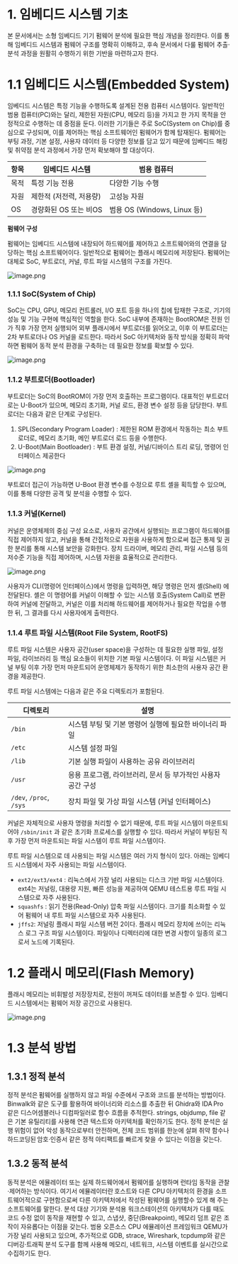 # 1. 임베디드 시스템 기초

본 문서에서는 소형 임베디드 기기 펌웨어 분석에 필요한 핵심 개념을 정리한다. 이를 통해 임베디드 시스템과 펌웨어 구조를 명확히 이해하고, 후속 문서에서 다룰 펌웨어 추출·분석 과정을 원활히 수행하기 위한 기반을 마련하고자 한다. 

# 1.1 임베디드 시스템(Embedded System)

임베디드 시스템은 특정 기능을 수행하도록 설계된 전용 컴퓨터 시스템이다. 일반적인 범용 컴퓨터(PC)와는 달리, 제한된 자원(CPU, 메모리 등)을 가지고 한 가지 목적을 안정적으로 수행하는 데 중점을 둔다. 이러한 기기들은 주로 SoC(System on Chip)를 중심으로 구성되며, 이를 제어하는 핵심 소프트웨어인 펌웨어가 함께 탑재된다. 펌웨어는 부팅 과정, 기본 설정, 사용자 데이터 등 다양한 정보를 담고 있기 때문에 임베디드 해킹 및 취약점 분석 과정에서 가장 먼저 확보해야 할 대상이다.

| 항목 | 임베디드 시스템 | 범용 컴퓨터 |
| --- | --- | --- |
| 목적 | 특정 기능 전용 | 다양한 기능 수행 |
| 자원 | 제한적 (저전력, 저용량) | 고성능 자원 |
| OS | 경량화된 OS 또는 비OS | 범용 OS (Windows, Linux 등) |

**펌웨어 구성**

펌웨어는 임베디드 시스템에 내장되어 하드웨어를 제어하고 소프트웨어와의 연결을 담당하는 핵심 소프트웨어이다. 일반적으로 펌웨어는 플래시 메모리에 저장된다. 펌웨어는 대체로 SoC, 부트로더, 커널, 루트 파일 시스템의 구조를 가진다.

![image.png](img/image.png)

### 1.1.1 SoC(System of Chip)

SoC는 CPU, GPU, 메모리 컨트롤러, I/O 포트 등을 하나의 칩에 탑재한 구조로, 기기의 성능 및 기능 구현에 핵심적인 역할을 한다. SoC 내부에 존재하는 BootROM은 전원 인가 직후 가장 먼저 실행되어 외부 플래시에서 부트로더를 읽어오고, 이후 이 부트로더는 2차 부트로더나 OS 커널을 로드한다. 따라서 SoC 아키텍처와 동작 방식을 정확히 파악하면 펌웨어 동적 분석 환경을 구축하는 데 필요한 정보를 확보할 수 있다.

![image.png](img/image1.png)


### 1.1.2 부트로더(Bootloader)

부트로더는 SoC의 BootROM이 가장 먼저 호출하는 프로그램이다. 대표적인 부트로더로는 U-Boot가 있으며, 메모리 초기화, 커널 로드, 환경 변수 설정 등을 담당한다. 부트로더는 다음과 같은 단계로 구성된다.

1. SPL(Secondary Program Loader) : 제한된 ROM 환경에서 작동하는 최소 부트로더로, 메모리 초기화, 메인 부트로더 로드 등을 수행한다.
2. U-Boot(Main Bootloader) : 부트 환경 설정, 커널/디바이스 트리 로딩, 명령어 인터페이스 제공한다
    
![image.png](img/image2.png)

    

부트로더 접근이 가능하면 U-Boot 환경 변수를 수정으로 루트 셸을 획득할 수 있으며, 이를 통해 다양한 공격 및 분석을 수행할 수 있다.

### 1.1.3 커널(Kernel)

커널은 운영체제의 중심 구성 요소로, 사용자 공간에서 실행되는 프로그램이 하드웨어를 직접 제어하지 않고, 커널을 통해 간접적으로 자원을 사용하게 함으로써 접근 통제 및 권한 분리를 통해 시스템 보안을 강화한다. 장치 드라이버, 메모리 관리, 파일 시스템 등의 저수준 기능을 직접 제어하며, 시스템 자원을 효율적으로 관리한다.

![image.png](img/image3.png)


사용자가 CLI(명령어 인터페이스)에서 명령을 입력하면, 해당 명령은 먼저 셸(Shell) 에 전달된다. 셸은 이 명령어를 커널이 이해할 수 있는 시스템 호출(System Call)로 변환하여 커널에 전달하고, 커널은 이를 처리해 하드웨어를 제어하거나 필요한 작업을 수행한 뒤, 그 결과를 다시 사용자에게 출력한다. 

### 1.1.4 루트 파일 시스템(Root File System, RootFS)

루트 파일 시스템은 사용자 공간(user space)을 구성하는 데 필요한 실행 파일, 설정 파일, 라이브러리 등 핵심 요소들이 위치한 기본 파일 시스템이다. 이 파일 시스템은 커널 부팅 이후 가장 먼저 마운트되어 운영체제가 동작하기 위한 최소한의 사용자 공간 환경을 제공한다.

루트 파일 시스템에는 다음과 같은 주요 디렉토리가 포함된다.

| 디렉토리 | 설명 |
| --- | --- |
| `/bin` | 시스템 부팅 및 기본 명령어 실행에 필요한 바이너리 파일 |
| `/etc` | 시스템 설정 파일 |
| `/lib` | 기본 실행 파일이 사용하는 공유 라이브러리 |
| `/usr` | 응용 프로그램, 라이브러리, 문서 등 부가적인 사용자 공간 구성 |
| `/dev`, `/proc`, `/sys` | 장치 파일 및 가상 파일 시스템 (커널 인터페이스) |

커널은 자체적으로 사용자 명령을 처리할 수 없기 때문에, 루트 파일 시스템이 마운트되어야 `/sbin/init` 과 같은 초기화 프로세스를 실행할 수 있다. 따라서 커널이 부팅된 직후 가장 먼저 마운트되는 파일 시스템이 루트 파일 시스템이다.

루트 파일 시스템으로 데 사용되는 파일 시스템은 여러 가지 형식이 있다. 아래는 임베디드 시스템에서 자주 사용되는 파일 시스템이다.

- `ext2/ext3/ext4` : 리눅스에서 가장 널리 사용되는 디스크 기반 파일 시스템이다. ext4는 저널링, 대용량 지원, 빠른 성능을 제공하여 QEMU 테스트용 루트 파일 시스템으로 자주 사용된다.
- `squashfs` : 읽기 전용(Read-Only) 압축 파일 시스템이다. 크기를 최소화할 수 있어 펌웨어 내 루트 파일 시스템으로 자주 사용된다.
- `jffs2`: 저널링 플래시 파일 시스템 버전 2이다. 플래시 메모리 장치에 쓰이는 리눅스 로그 구조 파일 시스템이다. 파일이나 디렉터리에 대한 변경 사항이 일종의 로그로서 노드에 기록된다.

# 1.2 플래시 메모리(Flash Memory)

플래시 메모리는 비휘발성 저장장치로, 전원이 꺼져도 데이터를 보존할 수 있다. 임베디드 시스템에서는 펌웨어 저장 공간으로 사용된다.

![image.png](img/image4.png)


# 1.3 분석 방법

## 1.3.1 정적 분석

정적 분석은 펌웨어를 실행하지 않고 파일 수준에서 구조와 코드를 분석하는 방법이다. Binwalk와 같은 도구를 활용하여 바이너리와 리소스를 추출한 뒤 Ghidra와 IDA Pro 같은 디스어셈블러나 디컴파일러로 함수 흐름을 추적한다. strings, objdump, file 같은 기본 유틸리티를 사용해 연관 텍스트와 아키텍처를 확인하기도 한다. 정적 분석은 실행 위험이 없어 악성 동작으로부터 안전하며, 전체 코드 범위를 한눈에 살펴 취약 함수나 하드코딩된 암호·인증서 같은 정적 아티팩트를 빠르게 찾을 수 있다는 이점을 갖는다. 

## 1.3.2 동적 분석

동적 분석은 에뮬레이터 또는 실제 하드웨어에서 펌웨어를 실행하며 런타임 동작을 관찰·제어하는 방식이다. 여기서 에뮬레이터란 호스트와 다른 CPU 아키텍처의 환경을 소프트웨어적으로 구현함으로써 다른 아키텍처에서 작성된 펌웨어를 실행할수 있게 해 주는 소프트웨어를 말한다. 분석 대상 기기와 분석용 워크스테이션의 아키텍처가 다를 때도 코드 수정 없이 동작을 재현할 수 있고, 스냅샷, 중단(Breakpoint), 메모리 덤프 같은 조작이 자유롭다는 이점을 갖는다. 범용 오픈소스 CPU 에뮬레이션 프레임워크 QEMU가 가장 널리 사용되고 있으며, 추가적으로 GDB, strace, Wireshark, tcpdump와 같은 디버깅·트래픽 분석 도구를 함께 사용해 메모리, 네트워크, 시스템 이벤트를 실시간으로 수집하기도 한다.

